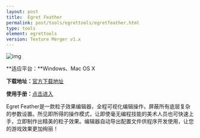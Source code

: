 ```yaml
---
layout: post
title:  Egret Feather 
permalink: post/tools/egrettools/egretfeather.html
type: tools
element: egrettools
version: Texture Merger v1.x
---
```


![img]({{site.baseurl}}/assets/img-jk/tools-egretfeatherdown.png)

**适应平台：**Windows、Mac OS X

**下载地址：**<a href="http://www.egret.com/feather" target="_blank">官方下载地址</a>

**使用手册：**<a href="http://bbs.egret.com/thread-1979-1-1.html" target="_blank">点击进入</a>

Egret Feather是一款粒子效果编辑器，全程可视化编辑操作，屏蔽所有底层复杂的参数设置。所见即所得的操作模式，让即使毫无编程技能的美术人员也可快速上手，立即制作出精美的粒子效果。编辑器自动导出配置文件供程序开发使用，让您的游戏效果更加绚丽！ 